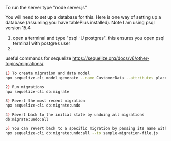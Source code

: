 To run the server type "node server.js"

You will need to set up a database for this. Here is one way of setting up a database (assuming you have tablePlus installed). Note I am using psql version 15.4

1) open a terminal and type "psql -U postgres". this ensures you open psql terminal with postgres user
2) 



useful commands for sequelize https://sequelize.org/docs/v6/other-topics/migrations/
```bash
1) To create migration and data model
npx sequelize-cli model:generate --name CustomerData --attributes placeHolder:string

2) Run migrations
npx sequelize-cli db:migrate

3) Revert the most recent migration
npx sequelize-cli db:migrate:undo

4) Revert back to the initial state by undoing all migrations
db:migrate:undo:all

5) You can revert back to a specific migration by passing its name with the --to option.
npx sequelize-cli db:migrate:undo:all --to sample-migration-file.js
```
